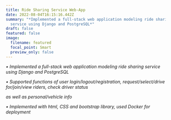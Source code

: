 ```yaml
---
title: Ride Sharing Service Web-App
date: 2022-08-04T16:15:16.442Z
summary: "*Implemented a full-stack web application modeling ride sharing
  service using Django and PostgreSQL*"
draft: false
featured: false
image:
  filename: featured
  focal_point: Smart
  preview_only: false
---
```

*• Implemented a full-stack web application modeling ride sharing service using Django and PostgreSQL*

*• Supported functions of user login/logout/registration, request/select/drive for/join/view riders, check driver status*

*as well as personal/vehicle info*

*• Implemented with html, CSS and bootstrap library, used Docker for deployment*